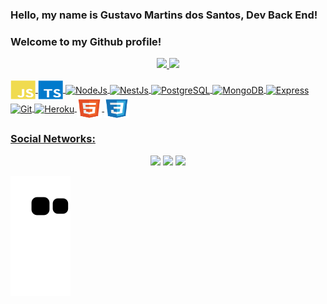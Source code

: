 ### Hello, my name is Gustavo Martins dos Santos, Dev Back End!

### Welcome to my Github profile!

<div align="center">
  <a href="https://github.com/gumartins77">
  <img height="180em" src="https://github-readme-stats.vercel.app/api?username=gumartins77&show_icons=true&theme=dracula&include_all_commits=true&count_private=true"/>
  <img height="180em" src="https://github-readme-stats.vercel.app/api/top-langs/?username=gumartins77&layout=compact&langs_count=7&theme=dracula"/>
</div>

<div align="center">
  <a href="https://github.com/gumartins77">
</div>

<div style="display: inline_block"><br>
  <img align="center" alt="Js" height="30" width="40" src="https://raw.githubusercontent.com/devicons/devicon/master/icons/javascript/javascript-plain.svg">
  <img align="center" alt="Ts" height="30" width="40" src="https://raw.githubusercontent.com/devicons/devicon/master/icons/typescript/typescript-plain.svg">
  <img align="center" alt="NodeJs" height="30" width="40" src="https://icongr.am/devicon/nodejs-original.svg?size=128&color=currentColor" />
  <img align="center" alt="NestJs" height="30" width="40" src="https://cdn.jsdelivr.net/gh/devicons/devicon/icons/nestjs/nestjs-plain.svg" />
  <img align="center" alt="PostgreSQL" height="30" width="40" src="https://cdn.jsdelivr.net/gh/devicons/devicon/icons/postgresql/postgresql-original.svg" />
  <img align="center" alt="MongoDB" height="30" width="40" src="https://cdn.jsdelivr.net/gh/devicons/devicon/icons/mongodb/mongodb-original.svg" />
  <img align="center" alt="Express" height="30" width="40" src="https://icongr.am/devicon/express-original.svg?size=128&color=currentColor" />
  <img align="center" alt="Git" height="30" width="40" src="https://icongr.am/devicon/git-original.svg?size=128&color=currentColor" />
  <img align="center" alt="Heroku" height="30" width="40" src="https://icongr.am/devicon/heroku-original.svg?size=128&color=currentColor" />
  <img align="center" alt="HTML" height="30" width="40" src="https://raw.githubusercontent.com/devicons/devicon/master/icons/html5/html5-original.svg">
  <img align="center" alt="CSS" height="30" width="40" src="https://raw.githubusercontent.com/devicons/devicon/master/icons/css3/css3-original.svg">
</div>
  
### Social Networks:

<div align="center">
  <a href="https://www.linkedin.com/in/gustavo-martins-681921229" target="_blank"><img src="https://img.shields.io/badge/-LinkedIn-%230077B5?style=for-the-badge&logo=linkedin&logoColor=white" target="_blank"></a>   
  <a href = "mailto:gugumartin77@gmail.com"><img src="https://img.shields.io/badge/-Gmail-%23333?style=for-the-badge&logo=gmail&logoColor=white" target="_blank"></a>
  <a href="https://instagram.com/gumartins77" target="_blank"><img src="https://img.shields.io/badge/-Instagram-%23E4405F?style=for-the-badge&logo=instagram&logoColor=white" target="_blank"></a>
</div>
  
  ![Snake animation](https://github.com/gumartins77/gumartins77/blob/output/github-contribution-grid-snake.svg)
 

  
